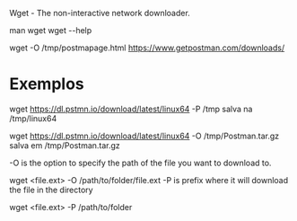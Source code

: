 Wget - The non-interactive network downloader.

man wget
wget --help

wget -O /tmp/postmapage.html https://www.getpostman.com/downloads/

# Exemplos
wget https://dl.pstmn.io/download/latest/linux64 -P /tmp
salva na /tmp/linux64


wget https://dl.pstmn.io/download/latest/linux64 -O /tmp/Postman.tar.gz
salva em /tmp/Postman.tar.gz


-O is the option to specify the path of the file you want to download to.

wget <file.ext> -O /path/to/folder/file.ext
-P is prefix where it will download the file in the directory

wget <file.ext> -P /path/to/folder